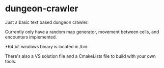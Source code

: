 # dungeon-crawler
Just a basic text based dungeon crawler.  

Currently only have a random map generator, movement between cells, and encounters implemented.

*64 bit windows binary is located in /bin

There's also a VS solution file and a CmakeLists file to build with your own tools.